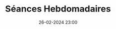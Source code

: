 ---
layout: ../../../layouts/Actu.astro
date : "26-02-2024 23:00"

title: "Séances Hebdomadaires"

auteur :
  - lfdt

image : "/assets/fildactus/actualites/02-26-lfdt.jpg"

source : "https://www.instagram.com/p/C30fdZbiAMv/"
---